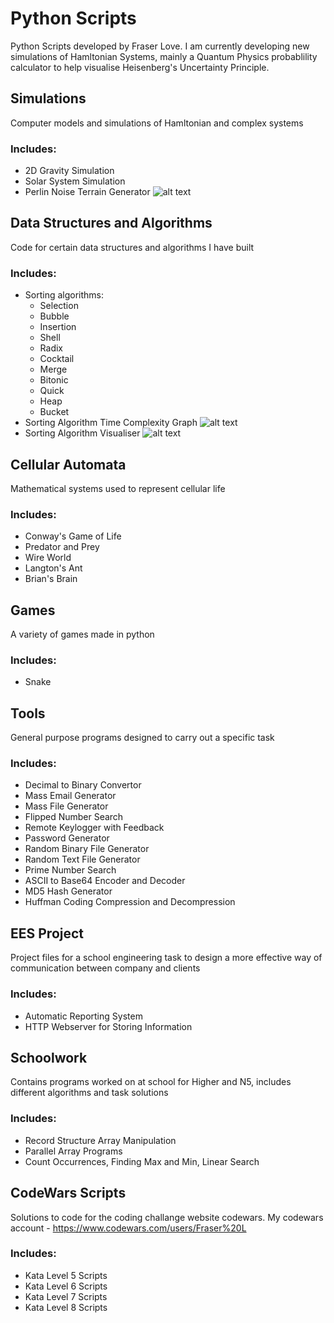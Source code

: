 # Python Scripts
Python Scripts developed by Fraser Love. I am currently developing new simulations of Hamltonian Systems, mainly a Quantum Physics probablility calculator to help visualise Heisenberg's Uncertainty Principle.

## Simulations
Computer models and simulations of Hamltonian and complex systems
  
### Includes:

- 2D Gravity Simulation
- Solar System Simulation
- Perlin Noise Terrain Generator
![alt text](https://github.com/FraserLove/images/blob/master/Screenshot%20from%202019-08-12%2023-38-50.png)

## Data Structures and Algorithms
Code for certain data structures and algorithms I have built

### Includes:

- Sorting algorithms:
  - Selection
  - Bubble
  - Insertion
  - Shell
  - Radix
  - Cocktail
  - Merge
  - Bitonic
  - Quick
  - Heap
  - Bucket
- Sorting Algorithm Time Complexity Graph
![alt text](https://github.com/FraserLove/images/blob/master/Screenshot%20from%202019-08-06%2016-41-44.png)
- Sorting Algorithm Visualiser
![alt text](https://github.com/FraserLove/images/blob/master/Screenshot%20from%202019-08-06%2017-29-25.png)
   
## Cellular Automata
Mathematical systems used to represent cellular life
  
### Includes:

- Conway's Game of Life
- Predator and Prey
- Wire World
- Langton's Ant
- Brian's Brain

## Games
A variety of games made in python

### Includes:

- Snake
    
## Tools
General purpose programs designed to carry out a specific task
  
### Includes:

- Decimal to Binary Convertor
- Mass Email Generator
- Mass File Generator
- Flipped Number Search
- Remote Keylogger with Feedback
- Password Generator
- Random Binary File Generator
- Random Text File Generator
- Prime Number Search
- ASCII to Base64 Encoder and Decoder
- MD5 Hash Generator
- Huffman Coding Compression and Decompression

## EES Project
Project files for a school engineering task to design a more effective way of communication between company and clients

### Includes:

- Automatic Reporting System
- HTTP Webserver for Storing Information

## Schoolwork
Contains programs worked on at school for Higher and N5, includes different algorithms and task solutions

### Includes:

- Record Structure Array Manipulation
- Parallel Array Programs
- Count Occurrences, Finding Max and Min, Linear Search

## CodeWars Scripts
Solutions to code for the coding challange website codewars. My codewars account - https://www.codewars.com/users/Fraser%20L

### Includes:
- Kata Level 5 Scripts
- Kata Level 6 Scripts
- Kata Level 7 Scripts
- Kata Level 8 Scripts

